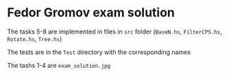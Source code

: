 # Fedor Gromov exam solution
The tasks 5-8 are implemented in files in `src` folder (`BaseN.hs`, `FilterCPS.hs`, `Rotate.hs`, `Tree.hs`)

The tests are in the `Test` directory with the corresponding names

The tashs 1-4 are `exam_solution.jpg`
